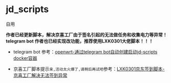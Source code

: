 # jd_scripts

自用

**作者已经更新脚本，解决京喜工厂由于签名引起的无法做任务和收集电力等异常！telegram bot 作者也已经实现改功能，推荐使用LXK0301大佬脚本！！！**

- telegram bot 参考：[openwrt-通过telegram bot自动创建启动jd-scripts docker容器][openwrt-通过telegram bot自动创建启动jd-scripts docker容器]

- 京喜工厂脚本提示`亲,活动太火爆了,请稍后再试吧`参考：[LXK0301京东签到脚本-京喜工厂解决无法签到异常][LXK0301京东签到脚本-京喜工厂解决无法签到异常]

[openwrt-通过telegram bot自动创建启动jd-scripts docker容器]:https://www.orzlee.com/toss/2021/03/13/openwrt-automatically-create-and-start-jdscripts-docker-container-through-telegram-bot.html
[LXK0301京东签到脚本-京喜工厂解决无法签到异常]:https://www.orzlee.com/web-development/2021/03/03/lxk0301-jingdong-signin-scriptjingxi-factory-solves-the-problem-of-unable-to-signin.html
